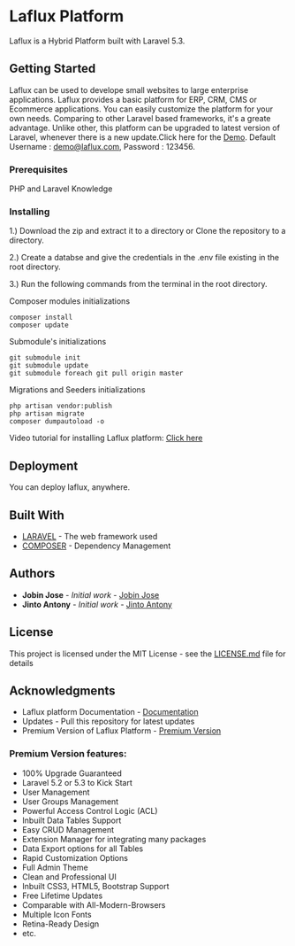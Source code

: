 # Laflux Platform

Laflux is a Hybrid Platform built with Laravel 5.3.

## Getting Started

Laflux can be used to develope small websites to large enterprise applications.
Laflux provides a basic platform for ERP, CRM, CMS or Ecommerce applications. You can easily customize the platform for your own needs. Comparing to other Laravel based frameworks, it's a greate advantage. Unlike other, this platform can be upgraded to latest version of Laravel, whenever there is a new update.Click here for the [Demo](http://demo.laflux.com/admin/dashboard). Default Username : demo@laflux.com, Password : 123456.

### Prerequisites

PHP and Laravel Knowledge

### Installing

1.) Download the zip and extract it to a directory or Clone the repository to a directory.

2.) Create a databse and give the credentials in the .env file existing in the root directory. 

3.) Run the following commands from the terminal in the root directory.

Composer modules initializations
```
composer install
composer update
```

Submodule's initializations
```
git submodule init
git submodule update
git submodule foreach git pull origin master
```

Migrations and Seeders initializations
```
php artisan vendor:publish 
php artisan migrate
composer dumpautoload -o
```

Video tutorial for installing Laflux platform: [Click here](https://www.youtube.com/watch?v=nf7X-mTjHTs)

## Deployment

You can deploy laflux, anywhere.

## Built With

* [LARAVEL](https://laravel.com/) - The web framework used
* [COMPOSER](https://getcomposer.org/) - Dependency Management

## Authors

* **Jobin Jose** - *Initial work* - [Jobin Jose](https://github.com/Jobinjose01)
* **Jinto Antony** - *Initial work* - [Jinto Antony](https://github.com/JintoAntony)

## License

This project is licensed under the MIT License - see the [LICENSE.md](LICENSE.md) file for details

## Acknowledgments

* Laflux platform Documentation - [Documentation](http://docs.laflux.com/)
* Updates - Pull this repository for latest updates
* Premium Version of Laflux Platform - [Premium Version](http://extensionsvalley.com/downloads/laravel-admin-dashboard/)

### Premium Version features:
* 100% Upgrade Guaranteed
* Laravel 5.2 or 5.3 to Kick Start
* User Management
* User Groups Management
* Powerful Access Control Logic (ACL)
* Inbuilt Data Tables Support
* Easy CRUD Management
* Extension Manager for integrating many packages
* Data Export options for all Tables
* Rapid Customization Options
* Full Admin Theme
* Clean and Professional UI
* Inbuilt CSS3, HTML5, Bootstrap Support
* Free Lifetime Updates
* Comparable with All-Modern-Browsers
* Multiple Icon Fonts
* Retina-Ready Design
* etc.


